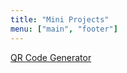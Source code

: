 ```yaml
---
title: "Mini Projects"
menu: ["main", "footer"]
---
```


[QR Code Generator](https://qrc-code-generator.vercel.app/)
